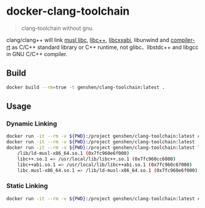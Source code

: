 # docker-clang-toolchain
> clang-toolchain without gnu.

clang/clang++ will link [musl libc](https://www.musl-libc.org), [libc++](http://libcxx.llvm.org),
[libcxxabi](https://libcxxabi.llvm.org), libunwind and [compiler-rt](http://compiler-rt.llvm.org) 
as C/C++ standard library or C++ runtime,
not glibc、libstdc++ and libgcc in GNU C/C++ compiler.

## Build
```bash
docker build --rm=true -t genshen/clang-toolchain:latest .
```

## Usage

### Dynamic Linking
```bash
docker run -it --rm -v ${PWD}:/project genshen/clang-toolchain:latest clang++ main.cpp -o a.out # compile
docker run -it --rm -v ${PWD}:/project genshen/clang-toolchain:latest ./a.out # run
docker run -it --rm -v ${PWD}:/project genshen/clang-toolchain:latest ldd ./a.out # show shared libs
	/lib/ld-musl-x86_64.so.1 (0x7fc960e6f000)
	libc++.so.1 => /usr/local/lib/libc++.so.1 (0x7fc960cc6000)
	libc++abi.so.1 => /usr/local/lib/libc++abi.so.1 (0x7fc960c67000)
	libc.musl-x86_64.so.1 => /lib/ld-musl-x86_64.so.1 (0x7fc960e6f000)
```

### Static Linking
```bash
docker run -it --rm -v ${PWD}:/project genshen/clang-toolchain:latest clang++ main.cpp -static -lc++ -lc++abi -o main
```
